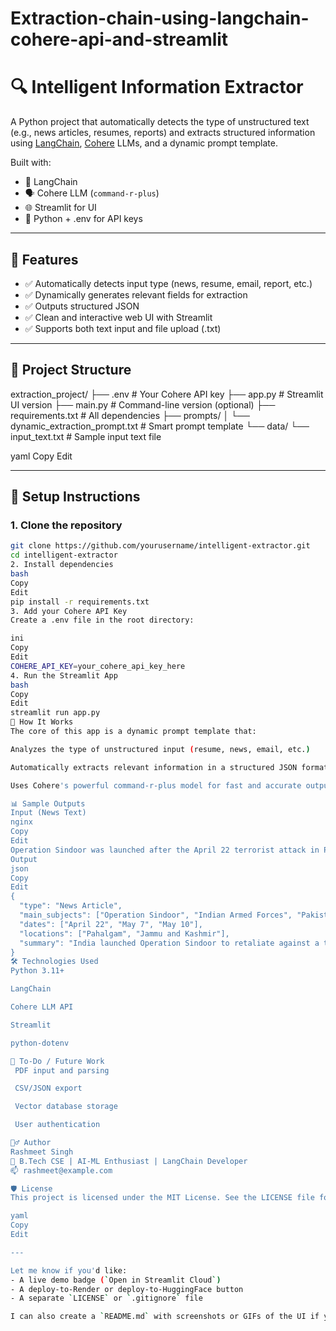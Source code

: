 # Extraction-chain-using-langchain-cohere-api-and-streamlit

# 🔍 Intelligent Information Extractor

A Python project that automatically detects the type of unstructured text (e.g., news articles, resumes, reports) and extracts structured information using [LangChain](https://www.langchain.com/), [Cohere](https://cohere.com/) LLMs, and a dynamic prompt template.

Built with:
- 🧠 LangChain
- 🗣️ Cohere LLM (`command-r-plus`)
- 🌐 Streamlit for UI
- 🔐 Python + .env for API keys

---

## 📌 Features

- ✅ Automatically detects input type (news, resume, email, report, etc.)
- ✅ Dynamically generates relevant fields for extraction
- ✅ Outputs structured JSON
- ✅ Clean and interactive web UI with Streamlit
- ✅ Supports both text input and file upload (.txt)

---

## 📁 Project Structure

extraction_project/
├── .env # Your Cohere API key
├── app.py # Streamlit UI version
├── main.py # Command-line version (optional)
├── requirements.txt # All dependencies
├── prompts/
│ └── dynamic_extraction_prompt.txt # Smart prompt template
└── data/
└── input_text.txt # Sample input text file

yaml
Copy
Edit

---

## 🚀 Setup Instructions

### 1. Clone the repository

```bash
git clone https://github.com/yourusername/intelligent-extractor.git
cd intelligent-extractor
2. Install dependencies
bash
Copy
Edit
pip install -r requirements.txt
3. Add your Cohere API Key
Create a .env file in the root directory:

ini
Copy
Edit
COHERE_API_KEY=your_cohere_api_key_here
4. Run the Streamlit App
bash
Copy
Edit
streamlit run app.py
🧠 How It Works
The core of this app is a dynamic prompt template that:

Analyzes the type of unstructured input (resume, news, email, etc.)

Automatically extracts relevant information in a structured JSON format

Uses Cohere's powerful command-r-plus model for fast and accurate output

📊 Sample Outputs
Input (News Text)
nginx
Copy
Edit
Operation Sindoor was launched after the April 22 terrorist attack in Pahalgam...
Output
json
Copy
Edit
{
  "type": "News Article",
  "main_subjects": ["Operation Sindoor", "Indian Armed Forces", "Pakistan"],
  "dates": ["April 22", "May 7", "May 10"],
  "locations": ["Pahalgam", "Jammu and Kashmir"],
  "summary": "India launched Operation Sindoor to retaliate against a terrorist attack..."
}
🛠️ Technologies Used
Python 3.11+

LangChain

Cohere LLM API

Streamlit

python-dotenv

📌 To-Do / Future Work
 PDF input and parsing

 CSV/JSON export

 Vector database storage

 User authentication

🙋‍♂️ Author
Rashmeet Singh
🚀 B.Tech CSE | AI-ML Enthusiast | LangChain Developer
📫 rashmeet@example.com

🛡️ License
This project is licensed under the MIT License. See the LICENSE file for details.

yaml
Copy
Edit

---

Let me know if you'd like:
- A live demo badge (`Open in Streamlit Cloud`)
- A deploy-to-Render or deploy-to-HuggingFace button
- A separate `LICENSE` or `.gitignore` file

I can also create a `README.md` with screenshots or GIFs of the UI if you'd like to impress recruiters or 
